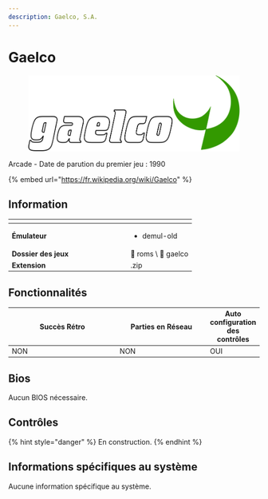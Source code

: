 ```yaml
---
description: Gaelco, S.A.
---
```


# Gaelco

<div align="left">

<figure><img src="https://raw.githubusercontent.com/fabricecaruso/es-theme-carbon/52ff37c9e265587d006945a2ba695b5a962b3a3d/art/logos/gaelco.svg" alt=""><figcaption></figcaption></figure>

</div>

Arcade - Date de parution du premier jeu : 1990

{% embed url="https://fr.wikipedia.org/wiki/Gaelco" %}

## Information

<table data-header-hidden><thead><tr><th width="224"></th><th></th></tr></thead><tbody><tr><td><strong>Émulateur</strong></td><td><ul><li>demul-old</li></ul></td></tr><tr><td><strong>Dossier des jeux</strong></td><td><span data-gb-custom-inline data-tag="emoji" data-code="1f4c2">📂</span> roms \ <span data-gb-custom-inline data-tag="emoji" data-code="1f4c2">📂</span> gaelco</td></tr><tr><td><strong>Extension</strong></td><td>.zip</td></tr></tbody></table>

## Fonctionnalités

<table><thead><tr><th width="245">Succès Rétro</th><th width="200">Parties en Réseau</th><th>Auto configuration des contrôles</th></tr></thead><tbody><tr><td>NON</td><td>NON</td><td>OUI</td></tr></tbody></table>

## Bios

Aucun BIOS nécessaire.

## Contrôles

{% hint style="danger" %}
En construction.
{% endhint %}

## Informations spécifiques au système

Aucune information spécifique au système.

